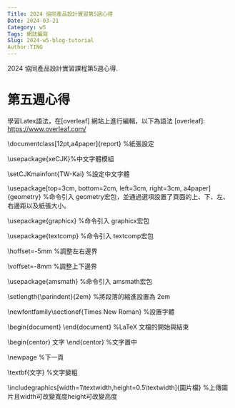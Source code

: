 ```yaml
---
Title: 2024 協同產品設計實習第5週心得
Date: 2024-03-21
Category: w5
Tags: 網誌編寫
Slug: 2024-w5-blog-tutorial
Author:TING 
---
```


2024 協同產品設計實習課程第5週心得.

<!-- PELICAN_END_SUMMARY -->

# 第五週心得
學習Latex語法，在[overleaf] 網站上進行編輯，以下為語法
[overleaf]: https://www.overleaf.com/

\documentclass[12pt,a4paper]{report} %紙張設定

\usepackage{xeCJK}%中文字體模組

\setCJKmainfont{TW-Kai} %設定中文字體

\usepackage[top=3cm, bottom=2cm, left=3cm, right=3cm, a4paper]{geometry} %命令引入 geometry宏包，並通過選項設置了頁面的上、下、左、右邊距以及紙張大小。

\usepackage{graphicx} %命令引入 graphicx宏包

\usepackage{textcomp} %命令引入 textcomp宏包

\hoffset=-5mm %調整左右邊界

\voffset=-8mm %調整上下邊界

\usepackage{amsmath} %命令引入 amsmath宏包

\setlength{\parindent}{2em} %將段落的縮進設置為 2em

\newfontfamily\sectionef{Times New Roman} %設置字體

\begin{document} 
\end{document} %LaTeX 文檔的開始與結束

\begin{centor} 
文字
\end{centor} %文字置中

\newpage %下一頁

\textbf{文字} %文字變粗

\includegraphics[width=1\textwidth,height=0.5\textwidth]{圖片檔} %上傳圖片且width可改變寬度height可改變高度

